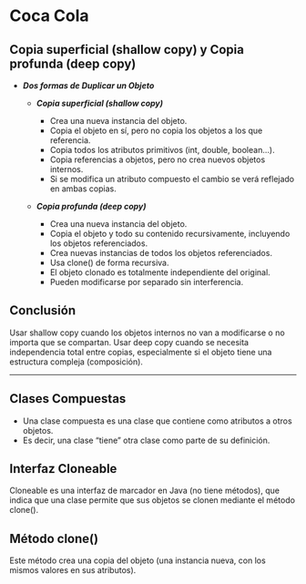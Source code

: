# Coca Cola

## Copia superficial (shallow copy) y Copia profunda (deep copy)

- ***Dos formas de Duplicar un Objeto***

  - ***Copia superficial (shallow copy)***
    - Crea una nueva instancia del objeto.
    - Copia el objeto en sí, pero no copia los objetos a los que referencia.
    - Copia todos los atributos primitivos (int, double, boolean…).
    - Copia referencias a objetos, pero no crea nuevos objetos internos.
    - Si se modifica un atributo compuesto el cambio se verá reflejado en ambas copias.
  
  - ***Copia profunda (deep copy)***
    - Crea una nueva instancia del objeto.
    - Copia el objeto y todo su contenido recursivamente, incluyendo los objetos referenciados.
    - Crea nuevas instancias de todos los objetos referenciados.
    - Usa clone() de forma recursiva.
    - El objeto clonado es totalmente independiente del original.
    - Pueden modificarse por separado sin interferencia.

## Conclusión

Usar shallow copy cuando los objetos internos no van a modificarse o no importa que se compartan.
Usar deep copy cuando se necesita independencia total entre copias, especialmente si el objeto tiene una estructura compleja (composición).

---

## Clases Compuestas

- Una clase compuesta es una clase que contiene como atributos a otros objetos.
- Es decir, una clase “tiene” otra clase como parte de su definición.

## Interfaz Cloneable

Cloneable es una interfaz de marcador en Java (no tiene métodos), que indica que una clase permite que sus objetos se clonen mediante el método clone().

## Método clone()

Este método crea una copia del objeto (una instancia nueva, con los mismos valores en sus atributos).

